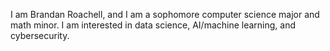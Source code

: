 I am Brandan Roachell, and I am a sophomore computer science major and math minor. I am interested in data science, AI/machine learning, and cybersecurity.

